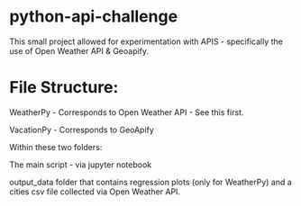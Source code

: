 # python-api-challenge
This small project allowed for experimentation with APIS - specifically the use of Open Weather API & Geoapify.



# File Structure:
WeatherPy - Corresponds to Open Weather API - See this first.

VacationPy - Corresponds to GeoApify

Within these two folders:

  The main script - via jupyter notebook
  
  output_data folder that contains regression plots (only for WeatherPy) and a cities csv file collected via Open Weather API.
